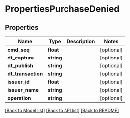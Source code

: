 # PropertiesPurchaseDenied

## Properties
Name | Type | Description | Notes
------------ | ------------- | ------------- | -------------
**cmd_seq** | **float** |  | [optional] 
**dt_capture** | **string** |  | [optional] 
**dt_publish** | **string** |  | [optional] 
**dt_transaction** | **string** |  | [optional] 
**issuer_id** | **float** |  | [optional] 
**issuer_name** | **string** |  | [optional] 
**operation** | **string** |  | [optional] 

[[Back to Model list]](../../README.md#documentation-for-models) [[Back to API list]](../../README.md#documentation-for-api-endpoints) [[Back to README]](../../README.md)

